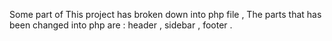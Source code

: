 Some part of This project has broken down into php file , The parts that has been changed into php are : header , sidebar , footer .
